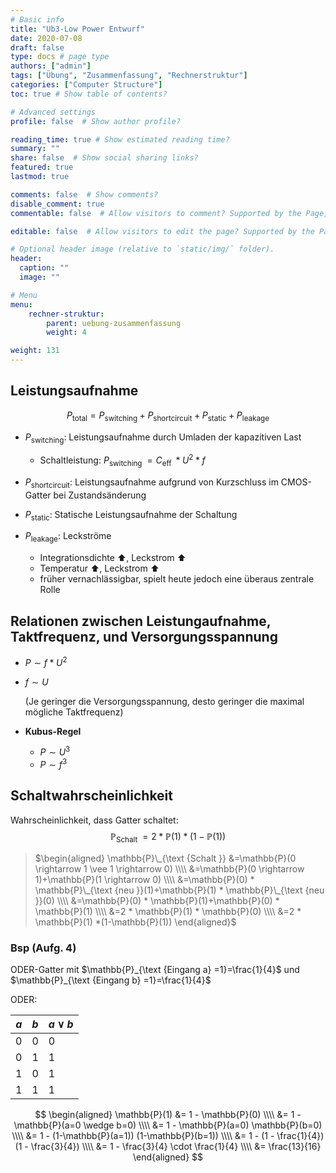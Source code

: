 ```yaml
---
# Basic info
title: "Ub3-Low Power Entwurf"
date: 2020-07-08
draft: false
type: docs # page type
authors: ["admin"]
tags: ["Übung", "Zusammenfassung", "Rechnerstruktur"]
categories: ["Computer Structure"]
toc: true # Show table of contents?

# Advanced settings
profile: false  # Show author profile?

reading_time: true # Show estimated reading time?
summary: ""
share: false  # Show social sharing links?
featured: true
lastmod: true

comments: false  # Show comments?
disable_comment: true
commentable: false  # Allow visitors to comment? Supported by the Page, Post, and Docs content types.

editable: false  # Allow visitors to edit the page? Supported by the Page, Post, and Docs content types.

# Optional header image (relative to `static/img/` folder).
header:
  caption: ""
  image: ""

# Menu
menu: 
    rechner-struktur:
        parent: uebung-zusammenfassung
        weight: 4

weight: 131
---
```


## Leistungsaufnahme

$$
P_{\text {total}}=P_{\text {switching}}+P_{\text {shortcircuit}}+P_{\text {static}}+P_{\text {leakage}}
$$

- $P_{\text {switching}}$: Leistungsaufnahme durch Umladen der kapazitiven Last
  - Schaltleistung: $P_{\text {switching }}=C_{\text {eff }} * U^{2} * f$

- $P_{\text {shortcircuit}}$: Leistungsaufnahme aufgrund von Kurzschluss im CMOS-Gatter bei Zustandsänderung
- $P_{\text {static}}$: Statische Leistungsaufnahme der Schaltung
- $P_{\text {leakage}}$: Leckströme
  - Integrationsdichte ⬆️, Leckstrom ⬆️
  - Temperatur ⬆️, Leckstrom ⬆️
  - früher vernachlässigbar, spielt heute jedoch eine überaus zentrale Rolle



## Relationen zwischen Leistungaufnahme, Taktfrequenz, und Versorgungsspannung

- $P \sim f * U^{2}$

- $f \sim U$ 

  (Je geringer die Versorgungsspannung, desto geringer die maximal mögliche Taktfrequenz)

- **Kubus-Regel**
  - $P \sim U^3$
  - $P \sim f^3$



## Schaltwahrscheinlichkeit

Wahrscheinlichkeit, dass Gatter schaltet:
$$
\mathbb{P}_{\text {Schalt }}=2 * \mathbb{P}(1) *(1-\mathbb{P}(1))
$$

> $\begin{aligned}
> \mathbb{P}\_{\text {Schalt }} &=\mathbb{P}(0 \rightarrow 1 \vee 1 \rightarrow 0) \\\\
> &=\mathbb{P}(0 \rightarrow 1)+\mathbb{P}(1 \rightarrow 0) \\\\
> &=\mathbb{P}(0) * \mathbb{P}\_{\text {neu }}(1)+\mathbb{P}(1) * \mathbb{P}\_{\text {neu }}(0) \\\\
> &=\mathbb{P}(0) * \mathbb{P}(1)+\mathbb{P}(0) * \mathbb{P}(1) \\\\
> &=2 * \mathbb{P}(1) * \mathbb{P}(0) \\\\
> &=2 * \mathbb{P}(1) *(1-\mathbb{P}(1))
> \end{aligned}$

### Bsp (Aufg. 4)

ODER-Gatter mit $\mathbb{P}_{\text {Eingang a} =1}=\frac{1}{4}$ und $\mathbb{P}_{\text {Eingang b} =1}=\frac{1}{4}$

ODER: 

| $a$  | $b$  | $a \vee b$ |
| ---- | ---- | ---------- |
| 0    | 0    | 0          |
| 0    | 1    | 1          |
| 1    | 0    | 1          |
| 1    | 1    | 1          |

$$
\begin{aligned}
\mathbb{P}(1) &= 1 - \mathbb{P}(0) \\\\
&= 1 - \mathbb{P}(a=0 \wedge b=0) \\\\
&= 1 - \mathbb{P}(a=0) \mathbb{P}(b=0) \\\\
&= 1 - (1-\mathbb{P}(a=1)) (1-\mathbb{P}(b=1)) \\\\
&= 1 - (1 - \frac{1}{4})(1 - \frac{3}{4}) \\\\
&= 1 - \frac{3}{4} \cdot \frac{1}{4} \\\\
&= \frac{13}{16}
\end{aligned}
$$

